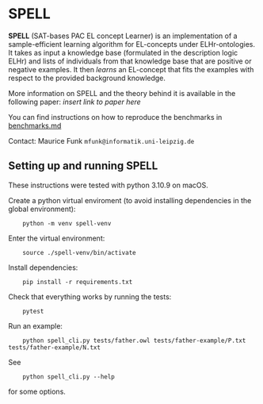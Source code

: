 # SPELL

**SPELL** (SAT-bases PAC EL concept Learner) is an implementation of a
sample-efficient learning algorithm for EL-concepts under ELHr-ontologies.
It takes as input a knowledge base (formulated in the description logic ELHr)
and lists of individuals from that knowledge base that
are positive or negative examples. 
It then *learns* an EL-concept that fits the examples with respect to the
provided background knowledge.

More information on SPELL and the theory behind it is available in the following paper:
*insert link to paper here*

You can find instructions on how to reproduce the benchmarks in [benchmarks.md](benchmarks.md)

Contact: Maurice Funk `mfunk@informatik.uni-leipzig.de`

## Setting up and running SPELL

These instructions were tested with python 3.10.9 on macOS.

Create a python virtual enviroment (to avoid installing dependencies in the global environment):
```
    python -m venv spell-venv
```
Enter the virtual environment:
```
    source ./spell-venv/bin/activate
```
Install dependencies:
```
    pip install -r requirements.txt
```
Check that everything works by running the tests:
```
    pytest
```
Run an example:
```
    python spell_cli.py tests/father.owl tests/father-example/P.txt tests/father-example/N.txt
```
See
```
    python spell_cli.py --help
```
for some options.

